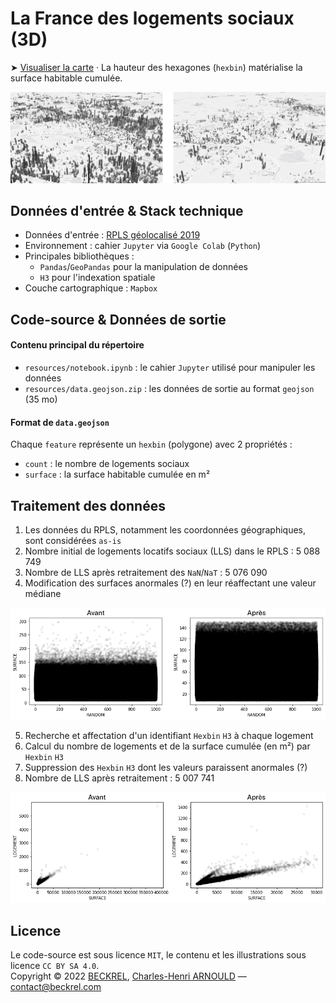 # La France des logements sociaux (3D)

➤ [Visualiser la carte](https://charnould.github.io/rpls-3d/) · La hauteur des hexagones (`hexbin`) matérialise la surface habitable cumulée.

![Visualisation des surfaces contenues dans le RPLS](assets/header.png)

## Données d'entrée & Stack technique

- Données d'entrée : [RPLS géolocalisé 2019](https://www.data.gouv.fr/fr/datasets/repertoire-des-logements-locatifs-des-bailleurs-sociaux/)
- Environnement : cahier `Jupyter` via `Google Colab` (`Python`)
- Principales bibliothèques :
  - `Pandas`/`GeoPandas` pour la manipulation de données
  - `H3` pour l'indexation spatiale
- Couche cartographique : `Mapbox`

## Code-source & Données de sortie

#### Contenu principal du répertoire

- `resources/notebook.ipynb` : le cahier `Jupyter` utilisé pour manipuler les données
- `resources/data.geojson.zip` : les données de sortie au format `geojson` (35 mo)

#### Format de `data.geojson`

Chaque `feature` représente un `hexbin` (polygone) avec 2 propriétés :

- `count` : le nombre de logements sociaux
- `surface` : la surface habitable cumulée en m²

## Traitement des données

1. Les données du RPLS, notamment les coordonnées géographiques, sont considérées `as-is`
2. Nombre initial de logements locatifs sociaux (LLS) dans le RPLS : 5 088 749
3. Nombre de LLS après retraitement des `NaN`/`NaT` : 5 076 090
4. Modification des surfaces anormales (?) en leur réaffectant une valeur médiane

![Visualisation des surfaces contenues dans le RPLS](assets/graphique-1.png)

5. Recherche et affectation d'un identifiant `Hexbin` `H3` à chaque logement
6. Calcul du nombre de logements et de la surface cumulée (en m²) par `Hexbin` `H3`
7. Suppression des `Hexbin` `H3` dont les valeurs paraissent anormales (?)
8. Nombre de LLS après retraitement : 5 007 741

![Visualisation de la surface et du nombre de logements par Hexbin](assets/graphique-2.png)

## Licence

Le code-source est sous licence `MIT`, le contenu et les illustrations sous licence `CC BY SA 4.0`.  
Copyright © 2022 [BECKREL](https://www.linkedin.com/company/beckrel), [Charles-Henri ARNOULD](https://www.linkedin.com/in/charnould/) — contact@beckrel.com
